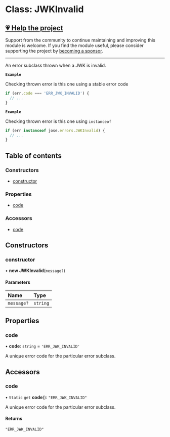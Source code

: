 # Class: JWKInvalid

## [💗 Help the project](https://github.com/sponsors/panva)

Support from the community to continue maintaining and improving this module is welcome. If you find the module useful, please consider supporting the project by [becoming a sponsor](https://github.com/sponsors/panva).

---

An error subclass thrown when a JWK is invalid.

**`Example`**

Checking thrown error is this one using a stable error code

```js
if (err.code === 'ERR_JWK_INVALID') {
  // ...
}
```

**`Example`**

Checking thrown error is this one using `instanceof`

```js
if (err instanceof jose.errors.JWKInvalid) {
  // ...
}
```

## Table of contents

### Constructors

- [constructor](util_errors.JWKInvalid.md#constructor)

### Properties

- [code](util_errors.JWKInvalid.md#code)

### Accessors

- [code](util_errors.JWKInvalid.md#code-1)

## Constructors

### constructor

• **new JWKInvalid**(`message?`)

#### Parameters

| Name | Type |
| :------ | :------ |
| `message?` | `string` |

## Properties

### code

• **code**: `string` = `'ERR_JWK_INVALID'`

A unique error code for the particular error subclass.

## Accessors

### code

• `Static` `get` **code**(): ``"ERR_JWK_INVALID"``

A unique error code for the particular error subclass.

#### Returns

``"ERR_JWK_INVALID"``
